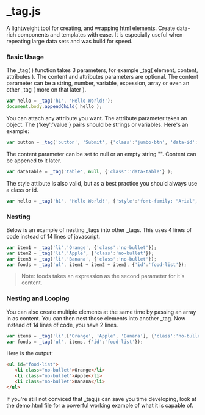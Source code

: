 # _tag.js
A lightweight tool for creating, and wrapping html elements. Create data-rich components and templates with ease. It is especially useful when repeating large data sets and was build for speed.

### Basic Usage
The _tag( ) function takes 3 parameters, for example _tag( element, content, attributes ). The content and attributes parameters are optional. The content parameter can be a string, number, variable, expession, array or even an other _tag ( more on that later ).
```javascript
var hello = _tag('h1', 'Hello World!');
document.body.appendChild( hello );
```

You can attach any attribute you want. The attribute parameter takes an object. The {'key':'value'} pairs should be strings or variables. Here's an example:
```javascript
var button = _tag('button', 'Submit', {'class':'jumbo-btn', 'data-id': productId } );
```

The content parameter can be set to null or an empty string "". Content  can be appened to it later.
```javascript
var dataTable = _tag('table', null, {'class':'data-table'} );
```

The style attibute is also valid, but as a best practice you should always use a class or id.
```javascript
var hello = _tag('h1', 'Hello World!', {'style':'font-family: "Arial", sans-serif; color:red'} );
```
### Nesting
Below is an example of nesting _tags into other _tags. This uses 4 lines of code instead of 14 lines of javascript.
```javascript
var item1 = _tag('li','Orange', {'class':'no-bullet'});
var item2 = _tag('li','Apple', {'class':'no-bullet'});
var item3 = _tag('li','Banana', {'class':'no-bullet'});
var foods = _tag('ul', item1 + item2 + item3, {'id':'food-list'});
```
> Note: foods takes an expression as the second parameter for it's content.

### Nesting and Looping
You can also create multiple elements at the same time by passing an array in as content. You can then nest those elements into another _tag. Now instead of 14 lines of code, you have 2 lines. 
```javascript
var items = _tag('li',['Orange', 'Apple', 'Banana'], {'class':'no-bullet'});
var foods = _tag('ul', items, {'id':'food-list'});
```
Here is the output:
```html
<ul id="food-list">
   <li class="no-bullet">Orange</li>
   <li class="no-bullet">Apple</li>
   <li class="no-bullet">Banana</li>
</ul>
```
If you're still not conviced that _tag.js can save you time developing, look at the demo.html file for a powerful working example of what it is capable of.
